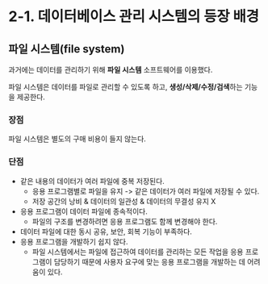 # 2-1. 데이터베이스 관리 시스템의 등장 배경

## 파일 시스템(file system)
과거에는 데이터를 관리하기 위해 **파일 시스템** 소프트웨어를 이용했다.

파일 시스템은 데이터를 파일로 관리할 수 있도록 하고, **생성/삭제/수정/검색**하는 기능을 제공한다.

### 장점
파일 시스템은 별도의 구매 비용이 들지 않는다.

### 단점
- 같은 내용의 데이터가 여러 파일에 중복 저장된다.
  - 응용 프로그램별로 파일을 유지 -> 같은 데이터가 여러 파일에 저장될 수 있다.
  - 저장 공간의 낭비 & 데이터의 일관성 & 데이터의 무결성 유지 X
- 응용 프로그램이 데이터 파일에 종속적이다.
  - 파일의 구조를 변경하려면 응용 프로그램도 함께 변경해야 한다.
- 데이터 파일에 대한 동시 공유, 보안, 회복 기능이 부족하다.
- 응용 프로그램을 개발하기 쉽지 않다.
  - 파일 시스템에서는 파일에 접근하여 데이터를 관리하는 모든 작업을 응용 프로그램이 담당하기 때문에 사용자 요구에 맞는 응용 프로그램을 개발하는 데 어려움이 있다.